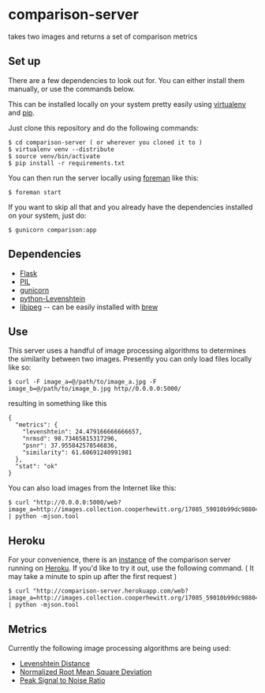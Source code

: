 comparison-server
===

takes two images and returns a set of comparison metrics

Set up
---

There are a few dependencies to look out for. You can either install them manually, or use the commands below.

This can be installed locally on your system pretty easily using [virtualenv](https://pypi.python.org/pypi/virtualenv) and [pip](http://www.pip-installer.org/).

Just clone this repository and do the following commands:

    $ cd comparison-server ( or wherever you cloned it to )
    $ virtualenv venv --distribute
    $ source venv/bin/activate
    $ pip install -r requirements.txt

You can then run the server locally using [foreman](http://theforeman.org/) like this:

    $ foreman start

If you want to skip all that and you already have the dependencies installed on your system, just do:

    $ gunicorn comparison:app


Dependencies
---

* [Flask](http://flask.pocoo.org/)
* [PIL](http://www.pythonware.com/products/pil/)
* [gunicorn](http://gunicorn.org/)
* [python-Levenshtein](https://pypi.python.org/pypi/python-Levenshtein/)
* [libjpeg](http://libjpeg.sourceforge.net/) -- can be easily installed with [brew](http://brew.sh/)

Use
---

This server uses a handful of image processing algorithms to determines the similarity between two images. Presently you can only load files locally like so:


    $ curl -F image_a=@/path/to/image_a.jpg -F image_b=@/path/to/image_b.jpg http//0.0.0.0:5000/
	

resulting in something like this

    {
	  "metrics": {
	    "levenshtein": 24.479166666666657, 
	    "nrmsd": 98.73465815317296, 
	    "psnr": 37.955842578546836, 
	    "similarity": 61.60691240991981
	  }, 
	  "stat": "ok"
    }
	
You can also load images from the Internet like this:

    $ curl "http://0.0.0.0:5000/web?image_a=http://images.collection.cooperhewitt.org/17085_59010b99dc98804b_b.jpg&image_b=ttp://images.collection.cooperhewitt.org/4833_3cad9310584c0adb_b.jpg" | python -mjson.tool
    
Heroku
---

For your convenience, there is an [instance](http://comparison-server.herokuapp.com) of the comparison server running on [Heroku](http://heroku.com). If you'd like to try it out, use the following command. ( It may take a minute to spin up after the first request )

    $ curl "http://comparison-server.herokuapp.com/web?image_a=http://images.collection.cooperhewitt.org/17085_59010b99dc98804b_b.jpg&image_b=http://images.collection.cooperhewitt.org/4833_3cad9310584c0adb_b.jpg" | python -mjson.tool

Metrics
---

Currently the following image processing algorithms are being used:

* [Levenshtein Distance](http://en.wikipedia.org/wiki/Levenshtein_distance)
* [Normalized Root Mean Square Deviation](http://en.wikipedia.org/wiki/Root-mean-square_deviation)
* [Peak Signal to Noise Ratio](http://en.wikipedia.org/wiki/Peak_signal-to-noise_ratio)
